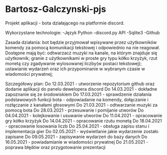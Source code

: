 # Bartosz-Galczynski-pjs
Projekt aplikacji - bota działającego na platformie discord.

Wykorzystane technologie: 
-Język Python
-discord.py API
-Sqlite3
-Github

Zasada działania: bot będzie przyjmował wpisywane przez użytkowników komendy za pomocą komunikacji tekstowej i odpowiednio na nie reagował.
Dostępne mają być: odtwarzacz muzyki na kanale, na którym znajduje się użytkownik; granie z użytkownikami w proste gry typu kółko krzyżyk, rzut monetą czy zgadywanie wylosowanej liczby(w postaci tekstowej); ustawianie wydarzeń oraz ich przypominanie w wybranym czasie w wiadomości prywatnej;

Szczegółowy plan:
Do 12.03.2021 - utworzenie repozytorium github oraz dodanie aplikacji do panelu dewelopera discord 
Do 14.03.2021 - dokładne zapoznanie się ze środowiskiem
Do 17.03.2021 - sprawdzenie działania podstawowych funkcji bota - odpowiadanie na komendy, dołączanie i rozłączanie z kanałami głosowymi
Do 21.03.2021 - odtwarzanie muzyki za pomocą bota
Do 28.03.2021 - przesuwanie i pomijanie utworów 
Do 04.04.2021 - kolejkowanie i usuwanie utworów
Do 11.04.2021 - opracowanie gry kółko krzyżyk
Do 14.04.2021 - opracowanie rzutu monetą
Do 18.04.2021 - opracowanie losowania liczb
Do 25.04.2021 - obsługa zapisu stanu i implementacja gier
Do 02.05.2021 - wyświetlanie jakie wydarzenie zostało zapisane
Do 09.05.2021 - zapisywanie wydarzeń do bazy danych
Do 16.05.2021 - powiadamianie w wiadomości prywatnej
Do 21.05.2021 - poprawa błędów oraz przygotowanie prezentacji
